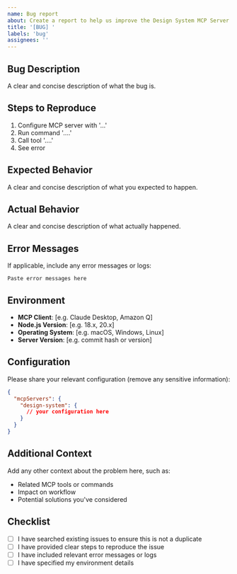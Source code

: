 ```yaml
---
name: Bug report
about: Create a report to help us improve the Design System MCP Server
title: '[BUG] '
labels: 'bug'
assignees: ''
---
```


## Bug Description

A clear and concise description of what the bug is.

## Steps to Reproduce

1. Configure MCP server with '...'
2. Run command '....'
3. Call tool '....'
4. See error

## Expected Behavior

A clear and concise description of what you expected to happen.

## Actual Behavior

A clear and concise description of what actually happened.

## Error Messages

If applicable, include any error messages or logs:

```
Paste error messages here
```

## Environment

- **MCP Client**: [e.g. Claude Desktop, Amazon Q]
- **Node.js Version**: [e.g. 18.x, 20.x]
- **Operating System**: [e.g. macOS, Windows, Linux]
- **Server Version**: [e.g. commit hash or version]

## Configuration

Please share your relevant configuration (remove any sensitive information):

```json
{
  "mcpServers": {
    "design-system": {
      // your configuration here
    }
  }
}
```

## Additional Context

Add any other context about the problem here, such as:
- Related MCP tools or commands
- Impact on workflow
- Potential solutions you've considered

## Checklist

- [ ] I have searched existing issues to ensure this is not a duplicate
- [ ] I have provided clear steps to reproduce the issue
- [ ] I have included relevant error messages or logs
- [ ] I have specified my environment details